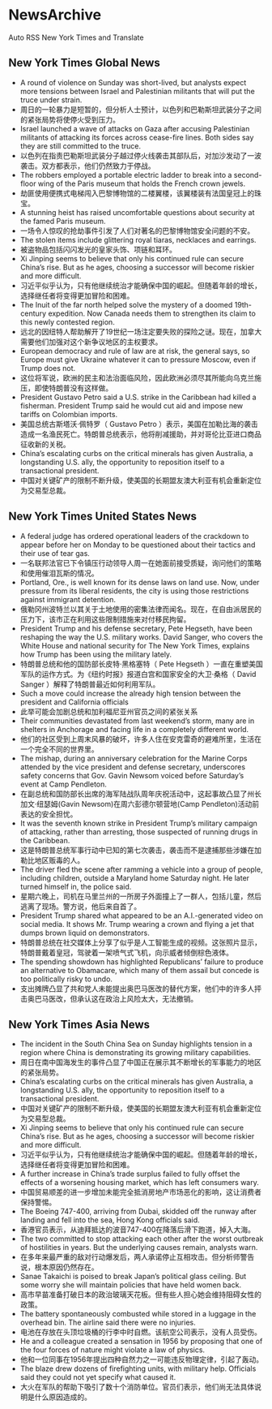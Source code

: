 # NewsArchive
Auto RSS New York Times and Translate

## New York Times Global News
* A round of violence on Sunday was short-lived, but analysts expect more tensions between Israel and Palestinian militants that will put the truce under strain.
* 周日的一轮暴力是短暂的，但分析人士预计，以色列和巴勒斯坦武装分子之间的紧张局势将使停火受到压力。
* Israel launched a wave of attacks on Gaza after accusing Palestinian militants of attacking its forces across cease-fire lines. Both sides say they are still committed to the truce.
* 以色列在指责巴勒斯坦武装分子越过停火线袭击其部队后，对加沙发动了一波袭击。双方都表示，他们仍然致力于停战。
* The robbers employed a portable electric ladder to break into a second-floor wing of the Paris museum that holds the French crown jewels.
* 劫匪使用便携式电梯闯入巴黎博物馆的二楼翼楼，该翼楼装有法国皇冠上的珠宝。
* A stunning heist has raised uncomfortable questions about security at the famed Paris museum.
* 一场令人惊叹的抢劫事件引发了人们对著名的巴黎博物馆安全问题的不安。
* The stolen items include glittering royal tiaras, necklaces and earrings.
* 被盗物品包括闪闪发光的皇家头饰、项链和耳环。
* Xi Jinping seems to believe that only his continued rule can secure China’s rise. But as he ages, choosing a successor will become riskier and more difficult.
* 习近平似乎认为，只有他继续统治才能确保中国的崛起。但随着年龄的增长，选择继任者将变得更加冒险和困难。
* The Inuit of the far north helped solve the mystery of a doomed 19th-century expedition. Now Canada needs them to strengthen its claim to this newly contested region.
* 远北的因纽特人帮助解开了19世纪一场注定要失败的探险之谜。现在，加拿大需要他们加强对这个新争议地区的主权要求。
* European democracy and rule of law are at risk, the general says, so Europe must give Ukraine whatever it can to pressure Moscow, even if Trump does not.
* 这位将军说，欧洲的民主和法治面临风险，因此欧洲必须尽其所能向乌克兰施压，即使特朗普没有这样做。
* President Gustavo Petro said a U.S. strike in the Caribbean had killed a fisherman. President Trump said he would cut aid and impose new tariffs on Colombian imports.
* 美国总统古斯塔沃·佩特罗（ Gustavo Petro ）表示，美国在加勒比海的袭击造成一名渔民死亡。特朗普总统表示，他将削减援助，并对哥伦比亚进口商品征收新的关税。
* China’s escalating curbs on the critical minerals has given Australia, a longstanding U.S. ally, the opportunity to reposition itself to a transactional president.
* 中国对关键矿产的限制不断升级，使美国的长期盟友澳大利亚有机会重新定位为交易型总裁。

## New York Times United States News
* A federal judge has ordered operational leaders of the crackdown to appear before her on Monday to be questioned about their tactics and their use of tear gas.
* 一名联邦法官已下令镇压行动领导人周一在她面前接受质疑，询问他们的策略和使用催泪瓦斯的情况。
* Portland, Ore., is well known for its dense laws on land use. Now, under pressure from its liberal residents, the city is using those restrictions against immigrant detention.
* 俄勒冈州波特兰以其关于土地使用的密集法律而闻名。现在，在自由派居民的压力下，该市正在利用这些限制措施来对付移民拘留。
* President Trump and his defense secretary, Pete Hegseth, have been reshaping the way the U.S. military works. David Sanger, who covers the White House and national security for The New York Times, explains how Trump has been using the military lately.
* 特朗普总统和他的国防部长皮特·黑格塞特（ Pete Hegseth ）一直在重塑美国军队的运作方式。为《纽约时报》报道白宫和国家安全的大卫·桑格（ David Sanger ）解释了特朗普最近如何利用军队。
* Such a move could increase the already high tension between the president and California officials
* 此举可能会加剧总统和加利福尼亚州官员之间的紧张关系
* Their communities devastated from last weekend’s storm, many are in shelters in Anchorage and facing life in a completely different world.
* 他们的社区受到上周末风暴的破坏，许多人住在安克雷奇的避难所里，生活在一个完全不同的世界里。
* The mishap, during an anniversary celebration for the Marine Corps attended by the vice president and defense secretary, underscores safety concerns that Gov. Gavin Newsom voiced before Saturday’s event at Camp Pendleton.
* 在副总统和国防部长出席的海军陆战队周年庆祝活动中，这起事故凸显了州长加文·纽瑟姆(Gavin Newsom)在周六彭德尔顿营地(Camp Pendleton)活动前表达的安全担忧。
* It was the seventh known strike in President Trump’s military campaign of attacking, rather than arresting, those suspected of running drugs in the Caribbean.
* 这是特朗普总统军事行动中已知的第七次袭击，袭击而不是逮捕那些涉嫌在加勒比地区贩毒的人。
* The driver fled the scene after ramming a vehicle into a group of people, including children, outside a Maryland home Saturday night. He later turned himself in, the police said.
* 星期六晚上，司机在马里兰州的一所房子外面撞上了一群人，包括儿童，然后逃离了现场。警方说，他后来自首了。
* President Trump shared what appeared to be an A.I.-generated video on social media. It shows Mr. Trump wearing a crown and flying a jet that dumps brown liquid on demonstrators.
* 特朗普总统在社交媒体上分享了似乎是人工智能生成的视频。这张照片显示，特朗普戴着皇冠，驾驶着一架喷气式飞机，向示威者倾倒棕色液体。
* The spending showdown has highlighted Republicans’ failure to produce an alternative to Obamacare, which many of them assail but concede is too politically risky to undo.
* 支出摊牌凸显了共和党人未能提出奥巴马医改的替代方案，他们中的许多人抨击奥巴马医改，但承认这在政治上风险太大，无法撤销。

## New York Times Asia News
* The incident in the South China Sea on Sunday highlights tension in a region where China is demonstrating its growing military capabilities.
* 周日在南中国海发生的事件凸显了中国正在展示其不断增长的军事能力的地区的紧张局势。
* China’s escalating curbs on the critical minerals has given Australia, a longstanding U.S. ally, the opportunity to reposition itself to a transactional president.
* 中国对关键矿产的限制不断升级，使美国的长期盟友澳大利亚有机会重新定位为交易型总裁。
* Xi Jinping seems to believe that only his continued rule can secure China’s rise. But as he ages, choosing a successor will become riskier and more difficult.
* 习近平似乎认为，只有他继续统治才能确保中国的崛起。但随着年龄的增长，选择继任者将变得更加冒险和困难。
* A further increase in China’s trade surplus failed to fully offset the effects of a worsening housing market, which has left consumers wary.
* 中国贸易顺差的进一步增加未能完全抵消房地产市场恶化的影响，这让消费者保持警惕。
* The Boeing 747-400, arriving from Dubai, skidded off the runway after landing and fell into the sea, Hong Kong officials said.
* 香港官员表示，从迪拜抵达的波音747-400在降落后滑下跑道，掉入大海。
* The two committed to stop attacking each other after the worst outbreak of hostilities in years. But the underlying causes remain, analysts warn.
* 在多年来最严重的敌对行动爆发后，两人承诺停止互相攻击。但分析师警告说，根本原因仍然存在。
* Sanae Takaichi is poised to break Japan’s political glass ceiling. But some worry she will maintain policies that have held women back.
* 高市早苗准备打破日本的政治玻璃天花板。但有些人担心她会维持阻碍女性的政策。
* The battery spontaneously combusted while stored in a luggage in the overhead bin. The airline said there were no injuries.
* 电池在存放在头顶垃圾桶的行李中时自燃。该航空公司表示，没有人员受伤。
* He and a colleague created a sensation in 1956 by proposing that one of the four forces of nature might violate a law of physics.
* 他和一位同事在1956年提出四种自然力之一可能违反物理定律，引起了轰动。
* The blaze drew dozens of firefighting units, with military help. Officials said they could not yet specify what caused it.
* 大火在军队的帮助下吸引了数十个消防单位。官员们表示，他们尚无法具体说明是什么原因造成的。

